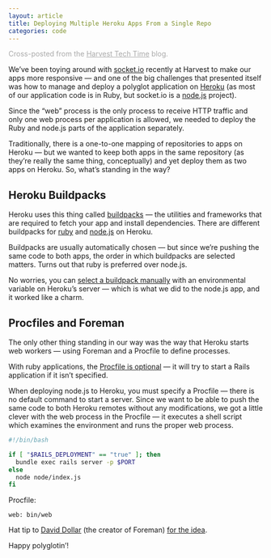 ```yaml
---
layout: article
title: Deploying Multiple Heroku Apps From a Single Repo
categories: code
---
```


<div class="cross-post">Cross-posted from the <a href="http://techtime.getharvest.com/blog/deploying-multiple-heroku-apps-from-a-single-repo">Harvest Tech Time</a> blog.</div>

We’ve been toying around with [socket.io](http://socket.io) recently at Harvest to make our apps more responsive — and one of the big challenges that presented itself was how to manage and deploy a polyglot application on [Heroku](http://heroku.com) (as most of our application code is in Ruby, but socket.io is a [node.js](http://nodejs.org) project).

Since the “web” process is the only process to receive HTTP traffic and only one web process per application is allowed, we needed to deploy the Ruby and node.js parts of the application separately.

Traditionally, there is a one-to-one mapping of repositories to apps on Heroku — but we wanted to keep both apps in the same repository (as they’re really the same thing, conceptually) and yet deploy them as two apps on Heroku. So, what’s standing in the way?

## Heroku Buildpacks

Heroku uses this thing called [buildpacks](https://devcenter.heroku.com/articles/buildpacks) — the utilities and frameworks that are required to fetch your app and install dependencies. There are different buildpacks for [ruby](https://github.com/heroku/heroku-buildpack-ruby) and [node.js](https://github.com/heroku/heroku-buildpack-nodejs) on Heroku.

Buildpacks are usually automatically chosen — but since we’re pushing the same code to both apps, the order in which buildpacks are selected matters. Turns out that ruby is preferred over node.js.

No worries, you can [select a buildpack manually](https://devcenter.heroku.com/articles/buildpacks#using-a-custom-buildpack) with an environmental variable on Heroku’s server — which is what we did to the node.js app, and it worked like a charm.

## Procfiles and Foreman

The only other thing standing in our way was the way that Heroku starts web workers — using Foreman and a Procfile to define processes.

With ruby applications, the [Procfile is optional](https://devcenter.heroku.com/articles/procfile) — it will try to start a Rails application if it isn’t specified.

When deploying node.js to Heroku, you must specify a Procfile — there is no default command to start a server. Since we want to be able to push the same code to both Heroku remotes without any modifications, we got a little clever with the web process in the Procfile — it executes a shell script which examines the environment and runs the proper web process.

```bash
#!/bin/bash

if [ "$RAILS_DEPLOYMENT" == "true" ]; then
  bundle exec rails server -p $PORT
else
  node node/index.js
fi
```

Procfile:

```
web: bin/web
```

Hat tip to [David Dollar](http://david.dollar.io/) (the creator of Foreman) [for the idea](https://github.com/ddollar/anvil/blob/e1e98999fe7b1c53e9761c9b3ec804b6a3256e73/bin/web).

Happy polyglotin’!

<style>
  .cross-post {
    margin-bottom: 1em;
    color: #aaa;
  }

  .cross-post a, .cross-post a:link {
    color: #aaa;
    text-decoration: underline;
  }

  .cross-post a:hover {
    color: #333;
  }
</style>
